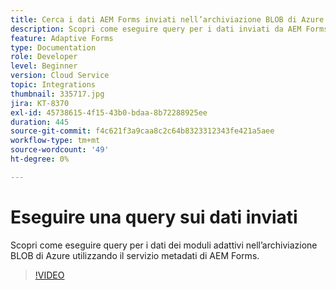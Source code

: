 ```yaml
---
title: Cerca i dati AEM Forms inviati nell’archiviazione BLOB di Azure
description: Scopri come eseguire query per i dati inviati da AEM Forms nell’archiviazione BLOB di Azure utilizzando il servizio metadati del modello dati del modulo.
feature: Adaptive Forms
type: Documentation
role: Developer
level: Beginner
version: Cloud Service
topic: Integrations
thumbnail: 335717.jpg
jira: KT-8370
exl-id: 45738615-4f15-43b0-bdaa-8b72288925ee
duration: 445
source-git-commit: f4c621f3a9caa8c2c64b8323312343fe421a5aee
workflow-type: tm+mt
source-wordcount: '49'
ht-degree: 0%

---
```


# Eseguire una query sui dati inviati

Scopri come eseguire query per i dati dei moduli adattivi nell’archiviazione BLOB di Azure utilizzando il servizio metadati di AEM Forms.

>[!VIDEO](https://video.tv.adobe.com/v/335717?quality=12&learn=on)
